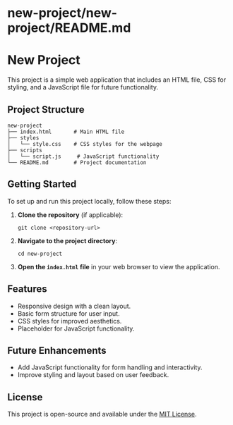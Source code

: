 # new-project/new-project/README.md

# New Project

This project is a simple web application that includes an HTML file, CSS for styling, and a JavaScript file for future functionality.

## Project Structure

```
new-project
├── index.html       # Main HTML file
├── styles
│   └── style.css    # CSS styles for the webpage
├── scripts
│   └── script.js     # JavaScript functionality
└── README.md        # Project documentation
```

## Getting Started

To set up and run this project locally, follow these steps:

1. **Clone the repository** (if applicable):
   ```
   git clone <repository-url>
   ```

2. **Navigate to the project directory**:
   ```
   cd new-project
   ```

3. **Open the `index.html` file** in your web browser to view the application.

## Features

- Responsive design with a clean layout.
- Basic form structure for user input.
- CSS styles for improved aesthetics.
- Placeholder for JavaScript functionality.

## Future Enhancements

- Add JavaScript functionality for form handling and interactivity.
- Improve styling and layout based on user feedback.

## License

This project is open-source and available under the [MIT License](LICENSE).